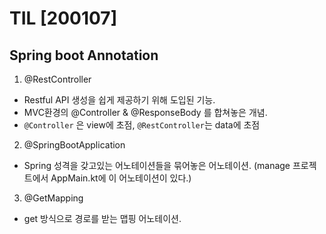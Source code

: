 TIL [200107]
=====

## Spring boot Annotation

1. @RestController
- Restful API 생성을 쉽게 제공하기 위해 도입된 기능.
- MVC환경의 @Controller & @ResponseBody 를 합쳐놓은 개념.
- `@Controller` 은 view에 초점, `@RestController`는 data에 초점

2. @SpringBootApplication
- Spring 성격을 갖고있는 어노테이션들을 묶어놓은 어노테이션. (manage 프로젝트에서 AppMain.kt에 이 어노테이션이 있다.)

3. @GetMapping
- get 방식으로 경로를 받는 맵핑 어노테이션.



